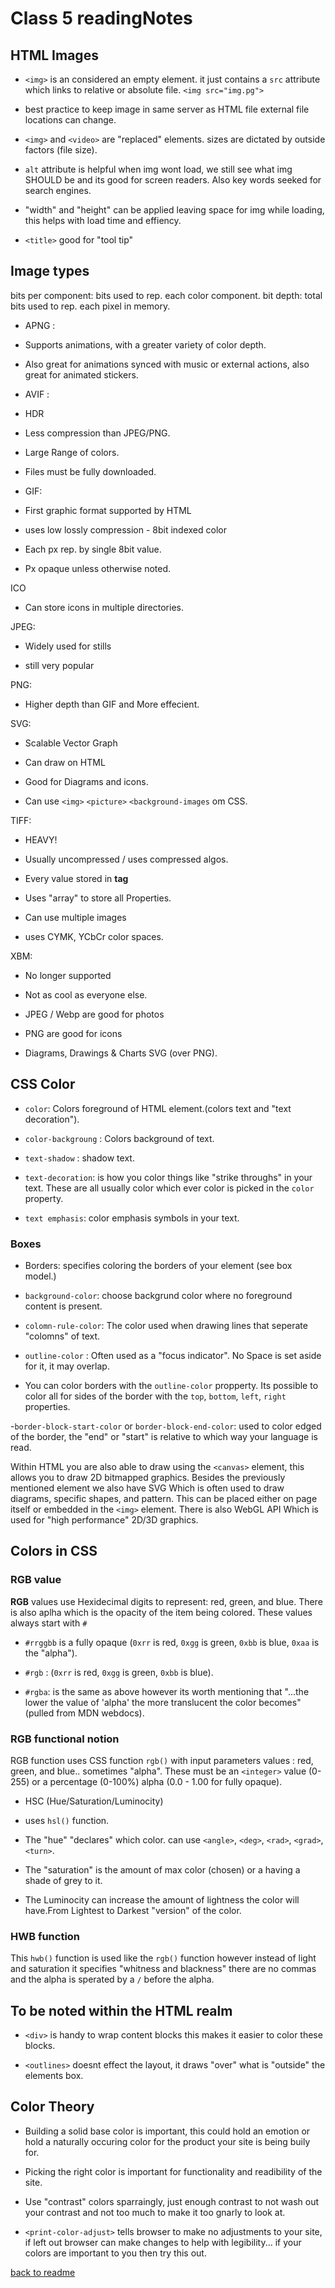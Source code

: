 # Class 5 readingNotes

## HTML Images

- ``<img>`` is an considered an empty element. it just contains a ``src`` attribute which links to relative or absolute file. ``<img src="img.pg">``

- best practice to keep image in same server as HTML file external file locations can change.

- ``<img>`` and ``<video>`` are "replaced" elements. sizes are dictated by outside factors (file size).

- ``alt`` attribute is helpful when img wont load, we still see what img SHOULD be and its good for screen readers. Also key words seeked for search engines.

- "width" and "height" can be applied leaving space for img while loading, this helps with load time and effiency.

- ``<title>`` good for "tool tip"

## Image types

bits per component: bits used to rep. each color component.
bit depth: total bits used to rep. each pixel in memory.

- APNG :

- Supports animations, with a greater variety of color depth.

- Also great for animations synced with music or external actions, also great for animated stickers.

- AVIF :

- HDR

- Less compression than JPEG/PNG.

- Large Range of colors.

- Files must be fully downloaded.

- GIF:

- First graphic format supported by HTML

- uses low lossly compression - 8bit indexed color

- Each px rep. by single 8bit value.

- Px opaque unless otherwise noted.

ICO

- Can store icons in multiple directories.

JPEG:

- Widely used for stills

- still very popular

PNG:

- Higher depth than GIF and More effecient.

SVG:

- Scalable Vector Graph

- Can draw on HTML

- Good for Diagrams and icons.

- Can use ``<img>`` ``<picture>`` ``<background-images`` om CSS.

TIFF:

- HEAVY!

- Usually uncompressed / uses compressed algos.

- Every value stored in **tag**

- Uses "array" to store all Properties.

- Can use multiple images

- uses CYMK, YCbCr color spaces.

XBM:

- No longer supported

- Not as cool as everyone else.

- JPEG / Webp are good for photos

- PNG are good for icons

- Diagrams, Drawings & Charts SVG (over PNG).

## CSS Color

- ``color``: Colors foreground of HTML element.(colors text and "text decoration").

- ``color-backgroung`` : Colors background of text.

- ``text-shadow`` : shadow text.

- ``text-decoration``: is how you color things like "strike throughs" in your text. These are all usually color which ever color is picked in the ``color`` property.

- ``text emphasis``: color emphasis symbols in your text.

### Boxes

- Borders: specifies coloring the borders of your element (see box model.)

- ``background-color``: choose backgrund color where no foreground content is present.

- ``colomn-rule-color``: The color used when drawing lines that seperate "colomns" of text.

- ``outline-color`` : Often used as a "focus indicator". No Space is set aside for it, it may overlap.

- You can color borders with the ``outline-color`` propperty. Its possible to color all for sides of the border with the ``top``, ``bottom``, ``left``, ``right`` properties.

-``border-block-start-color`` or ``border-block-end-color``: used to color edged of the border, the "end" or "start" is relative to which way your language is read.

Within HTML you are also able to draw using the ``<canvas>`` element, this allows you to draw 2D bitmapped graphics. Besides the previously mentioned element we also have SVG Which is often used to draw diagrams, specific shapes, and pattern. This can be placed either on page itself or embedded in the ``<img>`` element. There is also WebGL API Which is used for "high performance" 2D/3D graphics.

## Colors in CSS

### RGB value

**RGB** values use Hexidecimal digits to represent: red, green, and blue. There is also aplha which is the opacity of the item being colored. These values always start with ``#``

- ``#rrggbb`` is a fully opaque (``0xrr`` is red, ``0xgg`` is green, ``0xbb`` is blue, ``0xaa`` is the "alpha").

- ``#rgb`` : (``0xrr`` is red, ``0xgg`` is green, ``0xbb`` is blue).

- ``#rgba``: is the same as above however its worth mentioning that "...the lower the value of 'alpha' the more translucent the color becomes" (pulled from MDN webdocs).

### RGB functional notion

RGB function uses CSS function ``rgb()`` with input parameters values : red, green, and blue.. sometimes "alpha". These must be an ``<integer>`` value (0-255) or a percentage (0-100%) alpha (0.0 - 1.00 for fully opaque).

- HSC (Hue/Saturation/Luminocity)

- uses ``hsl()`` function.

- The "hue" "declares" which color. can use ``<angle>``, ``<deg>``, ``<rad>``, ``<grad>``, ``<turn>``.

- The "saturation" is the amount of max color (chosen) or a having a shade of grey to it.

- The Luminocity can increase the amount of lightness the color will have.From Lightest to Darkest "version" of the color. 

### HWB function

This ``hwb()`` function is used like the ``rgb()`` function however instead of light and saturation it specifies "whitness and blackness" there are no commas and the alpha is sperated by a ``/`` before the alpha.

## To be noted within the HTML realm

- ``<div>`` is handy to wrap content blocks this makes it easier to color these blocks.

- ``<outlines>`` doesnt effect the layout, it draws "over" what is "outside" the elements box.

## Color Theory

- Building a solid base color is important, this could hold an emotion or hold a naturally occuring color for the product your site is being buily for.

- Picking the right color is important for functionality and readibility of the site.

- Use "contrast" colors sparraingly, just enough contrast to not wash out your contrast and not too much to make it too gnarly to look at.

- ``<print-color-adjust>`` tells browser to make no adjustments to your site, if left out browser can make changes to help with legibility... if your colors are important to you then try this out.

[back to readme](README.md)